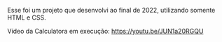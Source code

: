 Esse foi um projeto que desenvolvi ao final de 2022, utilizando somente HTML e CSS.

Vídeo da Calculatora em execução: https://youtu.be/JUN1a20RGQU

